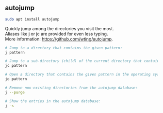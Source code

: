## autojump

```bash
sudo apt install autojump
```

Quickly jump among the directories you visit the most.  
Aliases like j or jc are provided for even less typing.  
More information: https://github.com/wting/autojump.

```bash
# Jump to a directory that contains the given pattern:
j pattern

# Jump to a sub-directory (child) of the current directory that contains the given pattern:
jc pattern

# Open a directory that contains the given pattern in the operating system file manager:
jo pattern

# Remove non-existing directories from the autojump database:
j --purge

# Show the entries in the autojump database:
j -s
```
